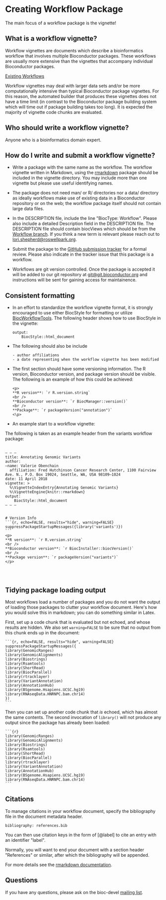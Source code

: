 <script type="text/javascript"
  src="http://cdn.mathjax.org/mathjax/latest/MathJax.js?config=TeX-AMS-MML_HTMLorMML">
</script>

# Creating Workflow Package

The main focus of a workflow package is the vignette!

## What is a workflow vignette?

Workflow vignettes are documents which describe a bioinformatics workflow that involves
multiple Bioconductor packages. These workflows are usually more extensive than
the vignettes that accompany individual Bioconductor packages.

[Existing Workflows](http://bioconductor.org/packages/devel/BiocViews.html#___Workflow)

Workflow vignettes may deal with larger data sets and/or be more computationally intensive
than typical Bioconductor package vignettes. For this reason, the automated builder that
produces these vignettes does not have a time limit (in contrast to the Bioconductor package
building system which will time out if package building takes too long). It is
expected the majority of vignette code chunks are evaluated.

## Who should write a workflow vignette?

Anyone who is a bioinformatics domain expert.

## How do I write and submit a workflow vignette?

* Write a package with the same name as the workflow. The workflow vignette
 written in Markdown, using the [rmarkdown](http://rmarkdown.rstudio.com/)
 package should be included in the vignette directory. You may include more than
 one vignette but please use useful identifying names.

* The package does not need man/ or R/ directories nor a data/ directory as
 ideally workflows make use of existing data in a Bioconductor repository or on
 the web; the workflow package itself should not contain large data files.

* In the DESCRIPTION file, include the line "BiocType: Workflow". Please also
  include a detailed Description field in the DESCRIPTION file. The DESCRIPTION
  file should contain biocViews which should be from the [Workflow
  branch](http://bioconductor.org/packages/devel/BiocViews.html#___Workflow). If
  you think a new term is relevant please reach out to
  <lori.shepherd@roswellpark.org>.

* Submit the package to the [GitHub submission
  tracker](https://github.com/Bioconductor/Contributions) for a formal
  review. Please also indicate in the tracker issue that this package is a
  workflow.

* Workflows are git version controlled. Once the package is accepted it will be
  added to our git repository at git@git.bioconductor.org and instructions will
  be sent for gaining access for maintainence.


## Consistent formatting

* In an effort to standardize the workflow vignette format, it is strongly
  encouraged to use either BiocStyle for formatting or utilize
  [BiocWorkflowTools](http://bioconductor.org/packages/BiocWorkflowTools/). 
  The following header shows how to use BiocStyle in the vignette:

	```
	output:
		BiocStyle::html_document
	```

* The following should also be include

      - author affiliations
      - a date representing when the workflow vignette has been modified

* The first section should have some versioning information. The  R version,
  Bioconductor version, and package version should be visible. 
  The following is an example of how this could be achieved:

	```
	<p>
	**R version**: `r R.version.string`
	<br />
	**Bioconductor version**: `r BiocManager::version()`
	<br />
	**Package**: `r packageVersion("annotation")`
	<\p>
	```
* An example start to a workflow vignette:

The following is taken as an example header from the variants workflow package:

<pre>
    <code>
&ndash; &ndash; &ndash;
title&#58; Annotating Genomic Variants
author&#58; 
&ndash;name&#58; Valerie Obenchain
  affiliation&#58; Fred Hutchinson Cancer Research Center, 1100 Fairview Ave. N., P.O. Box 19024, Seattle, WA, USA 98109&ndash;1024
date&#58; 11 April 2018
vignette&#58; &#62;
  &#37;&#92;VignetteIndexEntry&#123;Annotating Genomic Variants&#125;
  &#37;&#92;VignetteEngine&#123;knitr&#58;&#58;rmarkdown&#125;
output&#58; 
    BiocStyle&#58;&#58;html&#95;document
&ndash; &ndash; &ndash;


&#35; Version Info
&#96;&#96;&#96;&#123;r, echo=FALSE, results=&quot;hide&quot;, warning=FALSE&#125;
suppressPackageStartupMessages&#40;&#123;library&#40;&#39;variants&#39;&#41;&#125;&#41;
&#96;&#96;&#96;
&#60;p>
&#42;&#42;R version&#42;&#42;&#58; &#96;r R.version.string&#96;
&#60;br &#47;&#62;
&#42;&#42;Bioconductor version&#42;&#42;&#58; &#96;r BiocInstaller::biocVersion&#40;&#41;&#96;
&#60;br &#47;&#62;
&#42;&#42;Package version&#42;&#42;&#58; &#96;r packageVersion&#40;&#34;variants&#34;&#41;&#96;
&#60;&#47;p&#62;


    </code>
</pre>

## Tidying package loading output

Most workflows load a number of packages and you do not want
the output of loading those packages to clutter your workflow
document. Here's how you would solve this in markdown; you can
do something similar in Latex.

First, set up a code chunk that is evaluated but not echoed, and whose
results are hidden. We also set `warning=FALSE` to be sure that
no output from this chunk ends up in the document:

    ```{r, echo=FALSE, results="hide", warning=FALSE}
    suppressPackageStartupMessages({
	library(GenomicRanges)
	library(GenomicAlignments)
	library(Biostrings)
	library(Rsamtools)
	library(ShortRead)
	library(BiocParallel)
	library(rtracklayer)
	library(VariantAnnotation)
	library(AnnotationHub)
	library(BSgenome.Hsapiens.UCSC.hg19)
	library(RNAseqData.HNRNPC.bam.chr14)
    })
    ```

Then you can set up another code chunk that *is* echoed,
which has almost the same contents. The second invocation of `library()`
will not produce any output since the package has already been loaded:


    ```{r}
    library(GenomicRanges)
    library(GenomicAlignments)
    library(Biostrings)
    library(Rsamtools)
    library(ShortRead)
    library(BiocParallel)
    library(rtracklayer)
    library(VariantAnnotation)
    library(AnnotationHub)
    library(BSgenome.Hsapiens.UCSC.hg19)
    library(RNAseqData.HNRNPC.bam.chr14)
    ```

## Citations

To manage citations in your workflow document,
specify the bibliography file in the document metadata header.

    bibliography: references.bib

You can then use citation keys in the form of &#91;@label&#93; to cite an entry with an identifier "label".

Normally, you will want to end your document with a section header "References" or similar, after which the bibliography will be appended.

For more details see the [rmarkdown documentation](http://rmarkdown.rstudio.com/authoring_pandoc_markdown.html#citations).

## Questions

If you have any questions, please ask on the bioc-devel
[mailing list](/help/mailing-list).

